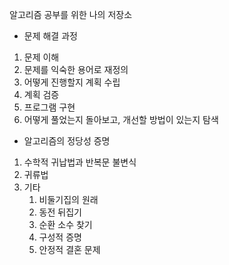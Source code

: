 알고리즘 공부를 위한 나의 저장소

- 문제 해결 과정
1. 문제 이해
2. 문제를 익숙한 용어로 재정의
3. 어떻게 진행할지 계획 수립
4. 계획 검증
5. 프로그램 구현
6. 어떻게 풀었는지 돌아보고, 개선할 방법이 있는지 탐색

- 알고리즘의 정당성 증명
1. 수학적 귀납법과 반복문 불변식
2. 귀류법
3. 기타
   1. 비둘기집의 원래
   2. 동전 뒤집기
   3. 순환 소수 찾기
   4. 구성적 증명
   5. 안정적 결혼 문제
